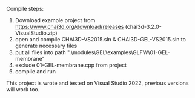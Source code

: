 Compile steps:

1. Download example project from https://www.chai3d.org/download/releases (chai3d-3.2.0-VisualStudio.zip)
2. open and compile CHAI3D-VS2015.sln & CHAI3D-GEL-VS2015.sln to generate necessary files
3. put all files into path ".\modules\GEL\examples\GLFW\01-GEL-membrane"
4. exclude 01-GEL-membrane.cpp from project
5. compile and run

This project is wrote and tested on Visual Studio 2022, previous versions will work too.